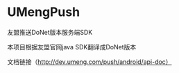 # UMengPush
友盟推送DoNet版本服务端SDK

本项目根据友盟官网java SDK翻译成DoNet版本

文档链接（http://dev.umeng.com/push/android/api-doc）
